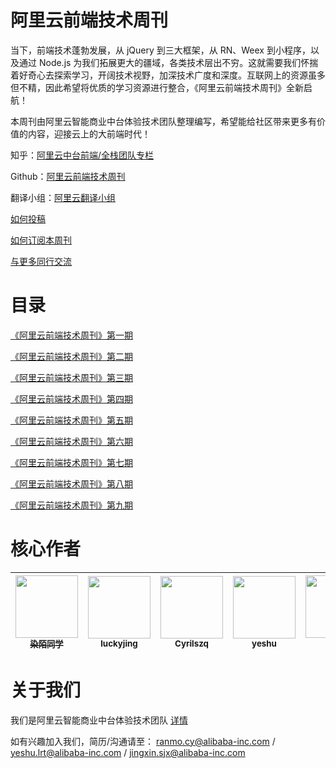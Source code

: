 # 阿里云前端技术周刊

当下，前端技术蓬勃发展，从 jQuery 到三大框架，从 RN、Weex 到小程序，以及通过 Node.js 为我们拓展更大的疆域，各类技术层出不穷。这就需要我们怀揣着好奇心去探索学习，开阔技术视野，加深技术广度和深度。互联网上的资源虽多但不精，因此希望将优质的学习资源进行整合，《阿里云前端技术周刊》全新启航！

本周刊由阿里云智能商业中台体验技术团队整理编写，希望能给社区带来更多有价值的内容，迎接云上的大前端时代！

知乎：[阿里云中台前端/全栈团队专栏](https://zhuanlan.zhihu.com/aliyun)

Github：[阿里云前端技术周刊](https://github.com/aliyunfe/weekly)

翻译小组：[阿里云翻译小组](https://github.com/dawn-plex/translate)

[如何投稿](https://github.com/aliyunfe/weekly/issues/new)

[如何订阅本周刊](./subscribe.md)

[与更多同行交流](./communication.md)

# 目录

[《阿里云前端技术周刊》第一期](./weekly/《阿里云前端技术周刊》第一期.md)

[《阿里云前端技术周刊》第二期](./weekly/《阿里云前端技术周刊》第二期.md)

[《阿里云前端技术周刊》第三期](./weekly/《阿里云前端技术周刊》第三期.md)

[《阿里云前端技术周刊》第四期](./weekly/《阿里云前端技术周刊》第四期.md)

[《阿里云前端技术周刊》第五期](./weekly/《阿里云前端技术周刊》第五期.md)

[《阿里云前端技术周刊》第六期](./weekly/《阿里云前端技术周刊》第六期.md)

[《阿里云前端技术周刊》第七期](./weekly/《阿里云前端技术周刊》第七期.md)

[《阿里云前端技术周刊》第八期](./weekly/《阿里云前端技术周刊》第八期.md)

[《阿里云前端技术周刊》第九期](./weekly/《阿里云前端技术周刊》第九期.md)

# 核心作者

| [<img src="https://avatars1.githubusercontent.com/u/17812136?s=400&u=cf4180567729f3fe7b3cbae7d7813fd48af21f8b&v=4" width="100px;"/><br /><sub><b>染陌同学</b></sub>](https://github.com/answershuto) | [<img src="https://avatars1.githubusercontent.com/u/7669565?s=400&v=4" width="100px;"/><br /><sub><b>luckyjing</b></sub>](https://github.com/luckyjing) | [<img src="https://avatars0.githubusercontent.com/u/17585588?s=400&v=4" width="100px;"/><br /><sub><b>Cyrilszq</b></sub>](https://github.com/Cyrilszq) | [<img src="https://avatars3.githubusercontent.com/u/13093537?s=400&v=4" width="100px;"/><br /><sub><b>yeshu</b></sub>](https://github.com/xdlrt) | [<img src="https://avatars0.githubusercontent.com/u/927118?s=400&v=4" width="100px;"/><br /><sub><b>山河</b></sub>](https://github.com/lianmin) | [<img src="https://avatars3.githubusercontent.com/u/7887063?s=400&v=4" width="100px;"/><br /><sub><b>ruohuan</b></sub>](https://github.com/ruohuan) | [<img src="https://avatars2.githubusercontent.com/u/854370?s=400&v=4" width="100px;"/><br /><sub><b>前山</b></sub>](https://github.com/xiaoshan5733) |
| :---: | :---: | :---: | :---: | :---: | :---: | :---: |

# 关于我们

我们是阿里云智能商业中台体验技术团队 [详情](https://github.com/aliyunfe/weekly/blob/master/about.md)

如有兴趣加入我们，简历/沟通请至： ranmo.cy@alibaba-inc.com / yeshu.lrt@alibaba-inc.com / jingxin.sjx@alibaba-inc.com


